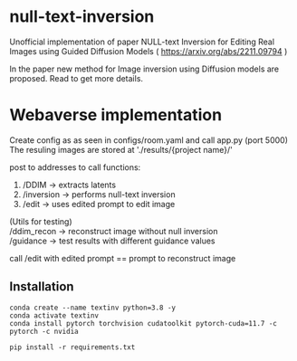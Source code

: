 # null-text-inversion
Unofficial implementation of paper NULL-text Inversion for Editing Real Images using Guided Diffusion Models ( https://arxiv.org/abs/2211.09794 )

In the paper new method for Image inversion using Diffusion models are proposed. Read to get more details.

# Webaverse implementation
Create config as as seen in configs/room.yaml and call app.py (port 5000)\
The resuling images are stored at './results/{project name}/'

post to addresses to call functions:

1. /DDIM -> extracts latents
2. /inversion -> performs null-text inversion
3. /edit -> uses edited prompt to edit image

(Utils for testing)\
/ddim_recon -> reconstruct image without null inversion\
/guidance -> test results with different guidance values

call /edit with edited prompt == prompt to reconstruct image

## Installation
```
conda create --name textinv python=3.8 -y
conda activate textinv
conda install pytorch torchvision cudatoolkit pytorch-cuda=11.7 -c pytorch -c nvidia

pip install -r requirements.txt
```
